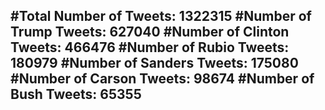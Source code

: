 #Total Number of Tweets: 1322315 
#Number of Trump Tweets: 627040
#Number of Clinton Tweets: 466476
#Number of Rubio Tweets: 180979
#Number of Sanders Tweets: 175080
#Number of Carson Tweets: 98674
#Number of Bush Tweets: 65355
---

